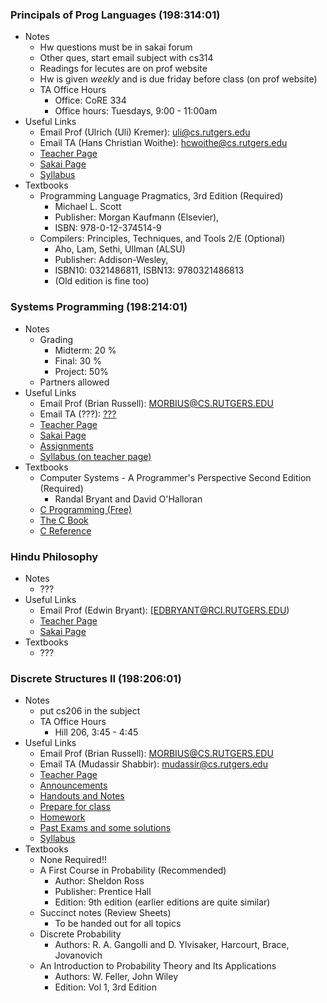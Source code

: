 ### Principals of Prog Languages (198:314:01)
- Notes
	- Hw questions must be in sakai forum
	- Other ques, start email subject with cs314
	- Readings for lecutes are on prof website
	- Hw is given *weekly* and is due friday before class (on prof website)
	- TA Office Hours
		- Office: CoRE 334 
		- Office hours: Tuesdays, 9:00 - 11:00am 
- Useful Links
	- Email Prof (Ulrich (Uli) Kremer): [uli@cs.rutgers.edu](uli@cs.rutgers.edu)
	- Email TA (Hans Christian Woithe): [hcwoithe@cs.rutgers.edu](hcwoithe@cs.rutgers.edu)
	- [Teacher Page](http://www.cs.rutgers.edu/courses/314/classes/spring_2014_kremer/)
	- [Sakai Page](https://sakai.rutgers.edu/portal/site/db223b0d-e21c-4f81-888a-7b33b645eaf4)
	- [Syllabus](http://www.cs.rutgers.edu/courses/314/classes/spring_2014_kremer/lectures/)
- Textbooks
	- Programming Language Pragmatics, 3rd Edition (Required)
		- Michael L. Scott
		- Publisher: Morgan Kaufmann (Elsevier), 
		- ISBN: 978-0-12-374514-9 
	- Compilers: Principles, Techniques, and Tools 2/E (Optional)
		- Aho, Lam, Sethi, Ullman (ALSU)
		- Publisher: Addison-Wesley,
		- ISBN10: 0321486811, ISBN13: 9780321486813 
		- (Old edition is fine too)



### Systems Programming (198:214:01)
- Notes
	- Grading
		- Midterm: 20 %
		- Final: 30 %
		- Project: 50%
	- Partners allowed
- Useful Links
	- Email Prof (Brian Russell): [MORBIUS@CS.RUTGERS.EDU](MORBIUS@CS.RUTGERS.EDU)
	- Email TA (???): [???](???)
	- [Teacher Page](http://paul.rutgers.edu/~morbius/cs214/)
	- [Sakai Page](https://sakai.rutgers.edu/portal/site/8860d59c-04ca-4e6c-bbc9-eff7884092a6)
	- [Assignments](https://sakai.rutgers.edu/portal/site/8860d59c-04ca-4e6c-bbc9-eff7884092a6/page/f6aadfb4-15fb-422f-83fe-ec6dcffcd70f)
	- [Syllabus (on teacher page)](http://paul.rutgers.edu/~morbius/cs214/)
- Textbooks
	- Computer Systems - A Programmer's Perspective Second Edition (Required)
		- Randal Bryant and David O'Halloran
	- [C Programming (Free)](http://en.wikibooks.org/wiki/C_Programming)
	- [The C Book](http://publications.gbdirect.co.uk/c_book/)
	- [C Reference](http://paul.rutgers.edu/~morbius/cs214/creference.pdf)

### Hindu Philosophy
- Notes
	- ???
- Useful Links
	- Email Prof (Edwin Bryant): [EDBRYANT@RCI.RUTGERS.EDU)
	- [Teacher Page](http://www.rci.rutgers.edu/~edbryant/)
	- [Sakai Page](https://sakai.rutgers.edu/portal/site/f7b88ece-aa32-44de-a1ed-182fecb9bde1)
- Textbooks
	- ???

### Discrete Structures II (198:206:01)
- Notes
	- put cs206 in the subject
	- TA Office Hours
		- Hill 206, 3:45 - 4:45
- Useful Links
	- Email Prof (Brian Russell): [MORBIUS@CS.RUTGERS.EDU](MORBIUS@CS.RUTGERS.EDU)
	- Email TA (Mudassir Shabbir): [mudassir@cs.rutgers.edu](mudassir@cs.rutgers.edu)
	- [Teacher Page](http://www.cs.rutgers.edu/~steiger/206.html)
	- [Announcements](http://www.cs.rutgers.edu/~steiger/announce206.html)
	- [Handouts and Notes](http://www.cs.rutgers.edu/~steiger/hand206.html)
	- [Prepare for class](http://www.cs.rutgers.edu/~steiger/readings206.html)
	- [Homework](http://www.cs.rutgers.edu/~steiger/hw-pp206.html)
	- [Past Exams and some solutions](http://www.cs.rutgers.edu/~steiger/exams206.html)
	- [Syllabus](http://www.cs.rutgers.edu/~steiger/syl206.pdf)
- Textbooks
	- None Required!!
	- A First Course in Probability (Recommended)
		- Author: Sheldon Ross
		- Publisher: Prentice Hall
		- Edition: 9th edition (earlier editions are quite similar)
	- Succinct notes (Review Sheets)
		- To be handed out for all topics
	- Discrete Probability
		- Authors: R. A. Gangolli and D. Ylvisaker, Harcourt, Brace, Jovanovich
	- An Introduction to Probability Theory and Its Applications
		- Authors: W. Feller, John Wiley
		- Edition: Vol 1, 3rd Edition